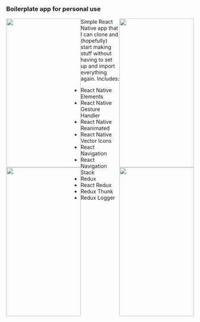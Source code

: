 ### Boilerplate app for personal use

<div>
  <img src="https://github.com/jentoobento/resources/blob/master/boilerplate_1.png" width="200" height="400" style="float: left;"/>
  <img src="https://github.com/jentoobento/resources/blob/master/boilerplate_1_ios.png" width="200" height="400" style="float: right;"/>
</div>
<div>
  <img src="https://github.com/jentoobento/resources/blob/master/boilerplate_2.png" width="200" height="400" style="float: left;"/>
  <img src="https://github.com/jentoobento/resources/blob/master/boilerplate_2_ios.png" width="200" height="400" style="float: right;"/>
</div>

Simple React Native app that I can clone and (hopefully) start making stuff without having to set up and import everything again. Includes:
- React Native Elements
- React Native Gesture Handler
- React Native Reanimated
- React Native Vector Icons
- React Navigation
- React Navigation Stack
- Redux
- React Redux
- Redux Thunk
- Redux Logger
    

